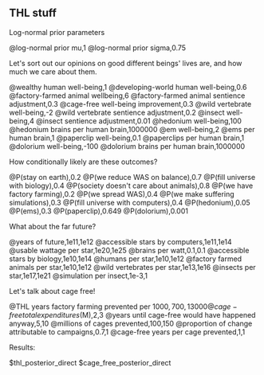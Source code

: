 ## THL stuff

Log-normal prior parameters

@log-normal prior mu,1
@log-normal prior sigma,0.75

Let's sort out our opinions on good different beings' lives are, and how much we care about them.

@wealthy human well-being,1
@developing-world human well-being,0.6
@factory-farmed animal wellbeing,6
@factory-farmed animal sentience adjustment,0.3
@cage-free well-being improvement,0.3
@wild vertebrate well-being,-2
@wild vertebrate sentience adjustment,0.2
@insect well-being,4
@insect sentience adjustment,0.01
@hedonium well-being,100
@hedonium brains per human brain,1000000
@em well-being,2
@ems per human brain,1
@paperclip well-being,0.1
@paperclips per human brain,1
@dolorium well-being,-100
@dolorium brains per human brain,1000000

How conditionally likely are these outcomes?

@P(stay on earth),0.2
@P(we reduce WAS on balance),0.7
@P(fill universe with biology),0.4
@P(society doesn't care about animals),0.8
@P(we have factory farming),0.2
@P(we spread WAS),0.4
@P(we make suffering simulations),0.3
@P(fill universe with computers),0.4
@P(hedonium),0.05
@P(ems),0.3
@P(paperclip),0.649
@P(dolorium),0.001

What about the far future?

@years of future,1e11,1e12
@accessible stars by computers,1e11,1e14
@usable wattage per star,1e20,1e25
@brains per watt,0.1,0.1
@accessible stars by biology,1e10,1e14
@humans per star,1e10,1e12
@factory farmed animals per star,1e10,1e12
@wild vertebrates per star,1e13,1e16
@insects per star,1e17,1e21
@simulation per insect,1e-3,1

Let's talk about cage free!

@THL years factory farming prevented per $1000,700,13000
@cage-free total expenditures ($M),2,3
@years until cage-free would have happened anyway,5,10
@millions of cages prevented,100,150
@proportion of change attributable to campaigns,0.7,1
@cage-free years per cage prevented,1,1

Results:

$thl_posterior_direct
$cage_free_posterior_direct
